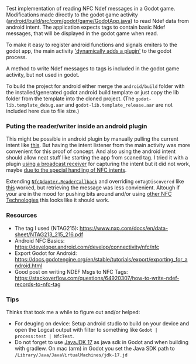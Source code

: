 Test implementation of reading NFC Ndef messages in a Godot game. Modifications made directly to the godot game activity ([android/build/src/com/godot/game/GodotApp.java](android/build/src/com/godot/game/GodotApp.java)) to read Ndef data from android intent. 
The application expects tags to contain basic Ndef messages, that will be displayed in the godot game when read.

To make it easy to register android functions and signals emiters to the godot app, the main activity ['dynamically adds a plugin'](https://github.com/Toffelpuffer/NfcGodotTesting/blob/main/android/build/src/com/godot/game/GodotApp.java#L67-L69) to the godot process. 

A method to write Ndef messages to tags is included in the godot game activity, but not used in godot.

To build the project for android either merge the `android/build` folder with the installed/generated godot android build template or just copy the lib folder from the template into the cloned project. (The `godot-lib.template_debug.aar` and `godot-lib.template_release.aar` are not included here due to file size.)

### Puting the reader/writer inside an android plugin
This might be possible in android plugin by manually pulling the current intent like [this](https://github.com/thimenesup/GodotNFC/blob/master/android/plugins/godot-nfc/src/main/java/org/thimenesup/godotnfc/GodotNFC.java). But having the intent listener from the main activity was more convenient for this proof of concept. And also using the android intent should allow neat stuff like starting the app from scaned tag. I tried it with a plugin [using a broadcast receiver](https://developer.android.com/develop/background-work/background-tasks/broadcasts) for capturing the intent but it did not work, maybe [due to the special handling of NFC intents](https://stackoverflow.com/questions/4853622/android-nfc-tag-received-with-broadcastreceiver).

Extending [`NfcAdapter.ReaderCallback`](https://developer.android.com/reference/android/nfc/NfcAdapter.ReaderCallback) and overriding `onTagDiscovered` like [this](https://github.com/worseproductions/godot-nfc-android-plugin/blob/main/plugin/src/main/java/com/worseproductions/godotnfcandroidplugin/GodotNfcAndroidPlugin.kt) worked, but retrieving the message was less convienient. Altough if your are in the mood for pushing bits around and/or using [other NFC Technologies](https://developer.android.com/reference/android/nfc/tech/TagTechnology) this looks like it should work.

### Resources
- The tag I used (NTAG215): https://www.nxp.com/docs/en/data-sheet/NTAG213_215_216.pdf
- Android NFC Basics: https://developer.android.com/develop/connectivity/nfc/nfc
- Export Godot for Android: https://docs.godotengine.org/en/stable/tutorials/export/exporting_for_android.html
- Good post on writing NDEF Msgs to NFC Tags: https://stackoverflow.com/questions/64920307/how-to-write-ndef-records-to-nfc-tag

### Tips
Thinks that took me a while to figure out and/or helped:

- For deuging on device: Setup android studio to build on your device and open the Logcat output with filter to something like `Godot | process:test | NfcTest`.
- Do not forget to use [JavaJDK 17](https://www.oracle.com/java/technologies/javase/jdk17-archive-downloads.html) as java sdk in Godot and when building with gradlew. On mac (arm) in Godot you set the Java SDK path to `/Library/Java/JavaVirtualMachines/jdk-17.jd` 
